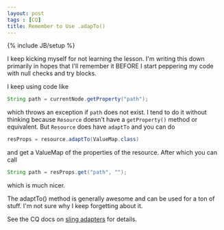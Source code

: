 ```yaml
---
layout: post
tags : [CQ]
title: Remember to Use .adapTo()
---
```

{% include JB/setup %}

I keep kicking myself for not learning the lesson. I'm writing this down primarily in hopes that I'll remember it BEFORE I start peppering my code with null checks and try blocks. 

I keep using code like 

```java
String path = currentNode.getProperty("path"); 
```

which throws an exception if `path` does not exist. I tend to do it without thinking because `Resource` doesn't have a `getProperty()` method or equivalent. But `Resource` does have `adaptTo` and you can do 

```java
resProps = resource.adaptTo(ValueMap.class) 
```

and get a ValueMap of the properties of the resource. After which you can call

```java
String path = resProps.get("path", ""); 
```

which is much nicer. 


The adaptTo() method is generally awesome and can be used for a ton of stuff. I'm not sure why I keep forgetting about it. 

See the CQ docs on [sling adapters](http://dev.day.com/docs/en/cq/current/developing/sling-adapters.html) for details.
